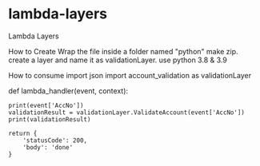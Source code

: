 # lambda-layers
Lambda Layers

How to Create
Wrap the file inside a folder named "python" make zip. create a layer and name it as validationLayer. use python 3.8 & 3.9

How to consume
import json
import account_validation as validationLayer

def lambda_handler(event, context):

    print(event['AccNo'])
    validationResult = validationLayer.ValidateAccount(event['AccNo'])
    print(validationResult)

    return {
        'statusCode': 200,
        'body': 'done'
    }

